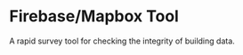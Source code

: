 Firebase/Mapbox Tool
===================
A rapid survey tool for checking the integrity of building data.
